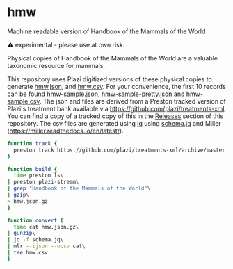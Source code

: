 # hmw
Machine readable version of Handbook of the Mammals of the World

:warning: experimental - please use at own risk.

Physical copies of Handbook of the Mammals of the World are a valuable taxonomic resource for mammals.

This repository uses Plazi digitized versions of these physical copies to generate [hmw.json](hmw.json),  and [hmw.csv](hmw.csv). For your convenience, the first 10 records can be found [hmw-sample.json](hmw-sample.json), [hmw-sample-pretty.json](hmw-sample-pretty.json) and [hmw-sample.csv](hmw-sample.csv). The json and files are derived from a Preston tracked version of Plazi's treatment bank available via https://github.com/plazi/treatments-xml. You can find a copy of a tracked copy of this in the [Releases](../releases) section of this repository.
The csv files are generated using  [jq](https://stedolan.github.io/jq/) using [schema.jq](schema.jq) and Miller (https://miller.readthedocs.io/en/latest/). 


```bash
function track { 
  preston track https://github.com/plazi/treatments-xml/archive/master.zip
}

function build {
  time preston ls\
| preston plazi-stream\
| grep "Handbook of the Mammals of the World"\
| gzip\
> hmw.json.gz
}

function convert {
  time cat hmw.json.gz\
| gunzip\
| jq -f schema.jq\
| mlr --ijson --ocsv cat\
| tee hmw.csv
}
```
